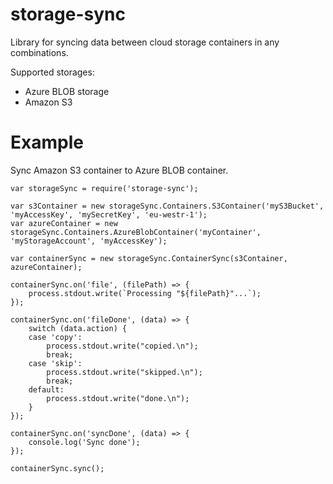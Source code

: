 # storage-sync
Library for syncing data between cloud storage containers in any combinations. 

Supported storages:
* Azure BLOB storage
* Amazon S3

# Example
Sync Amazon S3 container to Azure BLOB container.

```
var storageSync = require('storage-sync');

var s3Container = new storageSync.Containers.S3Container('myS3Bucket', 'myAccessKey', 'mySecretKey', 'eu-westr-1');
var azureContainer = new storageSync.Containers.AzureBlobContainer('myContainer', 'myStorageAccount', 'myAccessKey');

var containerSync = new storageSync.ContainerSync(s3Container, azureContainer);

containerSync.on('file', (filePath) => {
    process.stdout.write(`Processing "${filePath}"...`);
});

containerSync.on('fileDone', (data) => {
    switch (data.action) {
    case 'copy':
        process.stdout.write("copied.\n");
        break;
    case 'skip':
        process.stdout.write("skipped.\n");
        break;
    default:
        process.stdout.write("done.\n");
    }
});

containerSync.on('syncDone', (data) => {
    console.log('Sync done');
});

containerSync.sync();

```